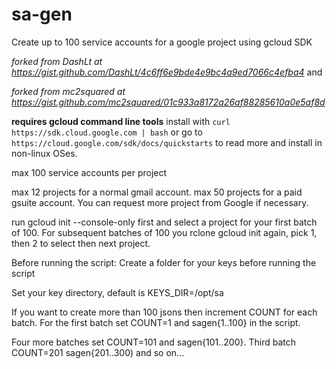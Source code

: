 # sa-gen

Create up to 100 service accounts for a google project using gcloud SDK

_forked from DashLt at https://gist.github.com/DashLt/4c6ff6e9bde4e9bc4a9ed7066c4efba4_ and

_forked from mc2squared at https://gist.github.com/mc2squared/01c933a8172a26af88285610a0e5af8d_


**requires gcloud command line tools**
install with ```curl https://sdk.cloud.google.com | bash```
or go to ```https://cloud.google.com/sdk/docs/quickstarts``` to read more and install in non-linux OSes.

max 100 service accounts per project

max 12 projects for a normal gmail account. 
max 50 projects for a paid gsuite account. You can request more project from Google if necessary.

run gcloud init --console-only first and select a project for your first batch of 100.
For subsequent batches of 100 you rclone gcloud init again, pick 1, then 2 to select then next project.

Before running the script: 
Create a folder for your keys before running the script

Set your key directory, default is KEYS_DIR=/opt/sa

If you want to create more than 100 jsons then increment COUNT for each batch.
For the first batch set COUNT=1 and sagen{1..100} in the script. 

Four more batches set COUNT=101 and sagen{101..200}. Third batch COUNT=201 sagen{201..300) and so on...

